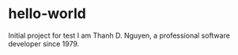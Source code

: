 # hello-world
Initial project for test
I am Thanh D. Nguyen, a professional software developer since 1979.
